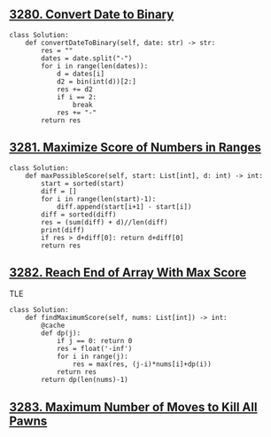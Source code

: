 



## [3280. Convert Date to Binary](https://leetcode.cn/problems/convert-date-to-binary/)

```
class Solution:
    def convertDateToBinary(self, date: str) -> str:
        res = ""
        dates = date.split("-")
        for i in range(len(dates)):
            d = dates[i]
            d2 = bin(int(d))[2:]
            res += d2
            if i == 2:
                break
            res += "-"
        return res
```

## [3281. Maximize Score of Numbers in Ranges](https://leetcode.cn/problems/maximize-score-of-numbers-in-ranges/)

```
class Solution:
    def maxPossibleScore(self, start: List[int], d: int) -> int:
        start = sorted(start)
        diff = []
        for i in range(len(start)-1):
            diff.append(start[i+1] - start[i])
        diff = sorted(diff)
        res = (sum(diff) + d)//len(diff)
        print(diff)
        if res > d+diff[0]: return d+diff[0]
        return res
```

## [3282. Reach End of Array With Max Score](https://leetcode.cn/problems/reach-end-of-array-with-max-score/)

TLE

```
class Solution:
    def findMaximumScore(self, nums: List[int]) -> int:
        @cache
        def dp(j):
            if j == 0: return 0
            res = float('-inf')
            for i in range(j):
                res = max(res, (j-i)*nums[i]+dp(i))
            return res
        return dp(len(nums)-1)
```

## [3283. Maximum Number of Moves to Kill All Pawns](https://leetcode.cn/problems/maximum-number-of-moves-to-kill-all-pawns/)

```
```

